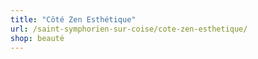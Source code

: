 ```yaml
---
title: "Côté Zen Esthétique"
url: /saint-symphorien-sur-coise/cote-zen-esthetique/
shop: beauté
---
```

